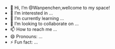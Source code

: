 - 👋 Hi, I’m @Wanpenchen,wellcome to my space!
- 👀 I’m interested in ...
- 🌱 I’m currently learning ...
- 💞️ I’m looking to collaborate on ...
- 📫 How to reach me ...
- 😄 Pronouns: ...
- ⚡ Fun fact: ...

<!---
这里是wpc的ReadMe！
--->
